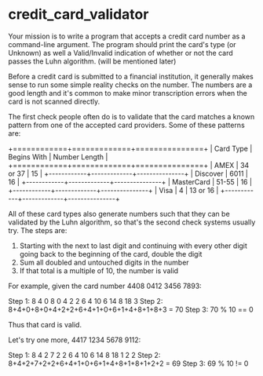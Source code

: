 # credit_card_validator
Your mission is to write a program that accepts a credit card number as a command-line argument. The program should print the card's type (or Unknown) as well a Valid/Invalid indication of whether or not the card passes the Luhn algorithm. (will be mentioned later)

Before a credit card is submitted to a financial institution, it generally makes sense to run some simple reality checks on the number. The numbers are a good length and it's common to make minor transcription errors when the card is not scanned directly.

The first check people often do is to validate that the card matches a known pattern from one of the accepted card providers. Some of these patterns are:

+============+=============+===============+
| Card Type  | Begins With | Number Length |
+============+=============+===============+
| AMEX       | 34 or 37    | 15            |
+------------+-------------+---------------+
| Discover   | 6011        | 16            |
+------------+-------------+---------------+
| MasterCard | 51-55       | 16            |
+------------+-------------+---------------+
| Visa       | 4           | 13 or 16      |
+------------+-------------+---------------+

All of these card types also generate numbers such that they can be validated by the Luhn algorithm, so that's the second check systems usually try. The steps are:

1. Starting with the next to last digit and continuing with every other
   digit going back to the beginning of the card, double the digit
2. Sum all doubled and untouched digits in the number
3. If that total is a multiple of 10, the number is valid

For example, given the card number 4408 0412 3456 7893:

Step 1:  8 4 0 8 0 4 2 2 6 4 10 6 14 8 18 3
Step 2:  8+4+0+8+0+4+2+2+6+4+1+0+6+1+4+8+1+8+3 = 70
Step 3:  70 % 10 == 0

Thus that card is valid.

Let's try one more, 4417 1234 5678 9112:

Step 1:  8 4 2 7 2 2 6 4 10 6 14 8 18 1 2 2
Step 2:  8+4+2+7+2+2+6+4+1+0+6+1+4+8+1+8+1+2+2 = 69
Step 3:  69 % 10 != 0


